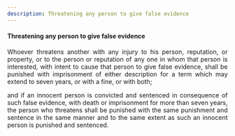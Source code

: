 ```yaml
---
description: Threatening any person to give false evidence
---
```


#### Threatening any person to give false evidence
<div style="text-align: justify">

Whoever threatens another with any injury to his person, reputation, or property, or to the person or reputation of any one in whom that person is interested, with intent to cause that person to give false evidence, shall be punished with imprisonment of either description for a term which may extend to seven years, or with a fine, or with both;

</p>

and if an innocent person is convicted and sentenced in consequence of such false evidence, with death or imprisonment for more than seven years, the person who threatens shall be punished with the same punishment and sentence in the same manner and to the same extent as such an innocent person is punished and sentenced.

</div>
